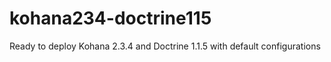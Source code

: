# kohana234-doctrine115
Ready to deploy Kohana 2.3.4 and Doctrine 1.1.5 with default configurations
